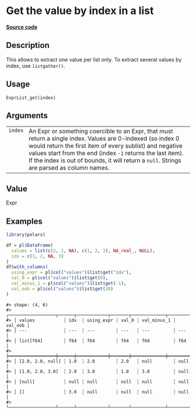 

# Get the value by index in a list

[**Source code**](https://github.com/pola-rs/r-polars/tree/5765842071140bd7a822ebb4fd6b0ab652d73f0d/R/expr__list.R#L125)

## Description

This allows to extract one value per list only. To extract several
values by index, use <code>$list$gather()</code>.

## Usage

<pre><code class='language-R'>ExprList_get(index)
</code></pre>

## Arguments

<table>
<tr>
<td style="white-space: nowrap; font-family: monospace; vertical-align: top">
<code id="ExprList_get_:_index">index</code>
</td>
<td>
An Expr or something coercible to an Expr, that must return a single
index. Values are 0-indexed (so index 0 would return the first item of
every sublist) and negative values start from the end (index
<code>-1</code> returns the last item). If the index is out of bounds,
it will return a <code>null</code>. Strings are parsed as column names.
</td>
</tr>
</table>

## Value

Expr

## Examples

``` r
library(polars)

df = pl$DataFrame(
  values = list(c(2, 2, NA), c(1, 2, 3), NA_real_, NULL),
  idx = c(1, 2, NA, 3)
)
df$with_columns(
  using_expr = pl$col("values")$list$get("idx"),
  val_0 = pl$col("values")$list$get(0),
  val_minus_1 = pl$col("values")$list$get(-1),
  val_oob = pl$col("values")$list$get(10)
)
```

    #> shape: (4, 6)
    #> ┌──────────────────┬──────┬────────────┬───────┬─────────────┬─────────┐
    #> │ values           ┆ idx  ┆ using_expr ┆ val_0 ┆ val_minus_1 ┆ val_oob │
    #> │ ---              ┆ ---  ┆ ---        ┆ ---   ┆ ---         ┆ ---     │
    #> │ list[f64]        ┆ f64  ┆ f64        ┆ f64   ┆ f64         ┆ f64     │
    #> ╞══════════════════╪══════╪════════════╪═══════╪═════════════╪═════════╡
    #> │ [2.0, 2.0, null] ┆ 1.0  ┆ 2.0        ┆ 2.0   ┆ null        ┆ null    │
    #> │ [1.0, 2.0, 3.0]  ┆ 2.0  ┆ 3.0        ┆ 1.0   ┆ 3.0         ┆ null    │
    #> │ [null]           ┆ null ┆ null       ┆ null  ┆ null        ┆ null    │
    #> │ []               ┆ 3.0  ┆ null       ┆ null  ┆ null        ┆ null    │
    #> └──────────────────┴──────┴────────────┴───────┴─────────────┴─────────┘
